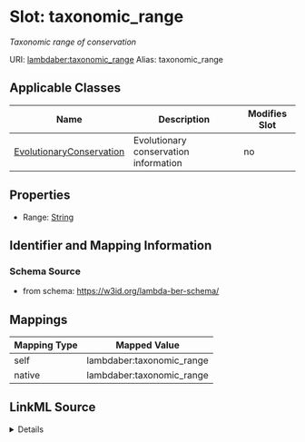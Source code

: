 

# Slot: taxonomic_range 


_Taxonomic range of conservation_





URI: [lambdaber:taxonomic_range](https://w3id.org/lambda-ber-schema/taxonomic_range)
Alias: taxonomic_range

<!-- no inheritance hierarchy -->





## Applicable Classes

| Name | Description | Modifies Slot |
| --- | --- | --- |
| [EvolutionaryConservation](EvolutionaryConservation.md) | Evolutionary conservation information |  no  |






## Properties

* Range: [String](String.md)




## Identifier and Mapping Information






### Schema Source


* from schema: https://w3id.org/lambda-ber-schema/




## Mappings

| Mapping Type | Mapped Value |
| ---  | ---  |
| self | lambdaber:taxonomic_range |
| native | lambdaber:taxonomic_range |




## LinkML Source

<details>
```yaml
name: taxonomic_range
description: Taxonomic range of conservation
from_schema: https://w3id.org/lambda-ber-schema/
rank: 1000
alias: taxonomic_range
owner: EvolutionaryConservation
domain_of:
- EvolutionaryConservation
range: string

```
</details>